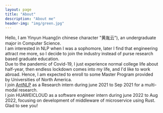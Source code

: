 ```yaml
---
layout: page
title: "About"
description: "About me" 
header-img: "img/green.jpg"
---
```


Hello, I am Yinyun Huang(in chinese character "黄胤云"), an undergraduate major in Computer Science.<br>
I am interested in NLP when I was a sophomore, later I find that engineering attract me more, so I decide to join the industry instead of purse  research based graduate education.<br>
Due to the pandemic of Covid-19, I just experience normal college life about half-year, then endless lockdown comes into my life, and I'd like to work abroad. Hence, I am expected to enroll to some Master Program provided by Universities of North America.<br>
I join [AntNLP](https://antnlp.org) as a Research intern during june 2021 to Sep 2021 for a multi-modal research.<br>
I join HUAWEICLOUD as a software engineer intern during june 2022 to Aug 2022, focusing on development of middleware of microservice using Rust.<br>
Glad to see you!<br>